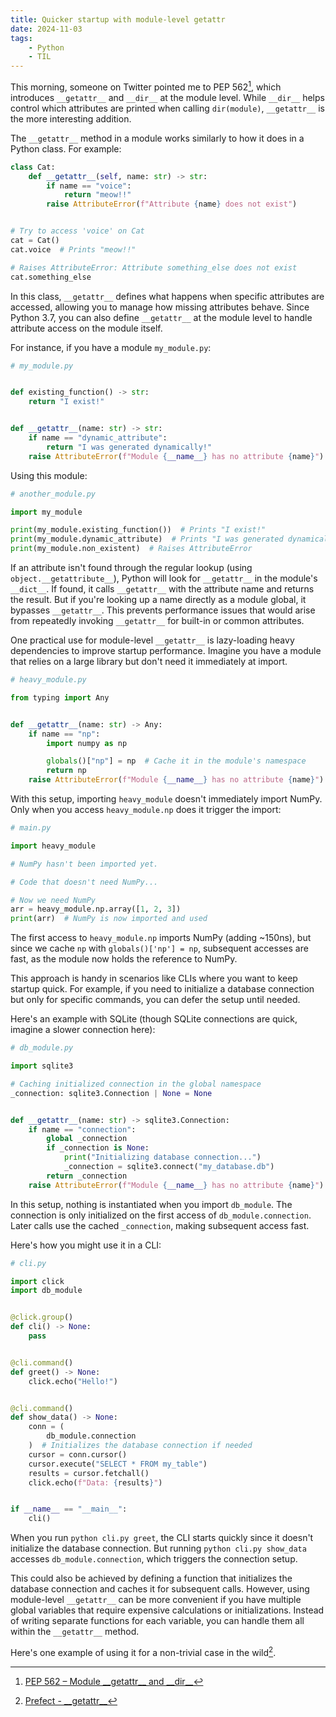 ```yaml
---
title: Quicker startup with module-level getattr
date: 2024-11-03
tags:
    - Python
    - TIL
---
```


This morning, someone on Twitter pointed me to PEP 562[^1], which introduces `__getattr__`
and `__dir__` at the module level. While `__dir__` helps control which attributes are
printed when calling `dir(module)`, `__getattr__` is the more interesting addition.

The `__getattr__` method in a module works similarly to how it does in a Python class. For
example:

```python
class Cat:
    def __getattr__(self, name: str) -> str:
        if name == "voice":
            return "meow!!"
        raise AttributeError(f"Attribute {name} does not exist")


# Try to access 'voice' on Cat
cat = Cat()
cat.voice  # Prints "meow!!"

# Raises AttributeError: Attribute something_else does not exist
cat.something_else
```

In this class, `__getattr__` defines what happens when specific attributes are accessed,
allowing you to manage how missing attributes behave. Since Python 3.7, you can also define
`__getattr__` at the module level to handle attribute access on the module itself.

For instance, if you have a module `my_module.py`:

```python
# my_module.py


def existing_function() -> str:
    return "I exist!"


def __getattr__(name: str) -> str:
    if name == "dynamic_attribute":
        return "I was generated dynamically!"
    raise AttributeError(f"Module {__name__} has no attribute {name}")
```

Using this module:

```python
# another_module.py

import my_module

print(my_module.existing_function())  # Prints "I exist!"
print(my_module.dynamic_attribute)  # Prints "I was generated dynamically!"
print(my_module.non_existent)  # Raises AttributeError
```

If an attribute isn't found through the regular lookup (using `object.__getattribute__`),
Python will look for `__getattr__` in the module's `__dict__`. If found, it calls
`__getattr__` with the attribute name and returns the result. But if you're looking up a
name directly as a module global, it bypasses `__getattr__`. This prevents performance
issues that would arise from repeatedly invoking `__getattr__` for built-in or common
attributes.

One practical use for module-level `__getattr__` is lazy-loading heavy dependencies to
improve startup performance. Imagine you have a module that relies on a large library but
don't need it immediately at import.

```python
# heavy_module.py

from typing import Any


def __getattr__(name: str) -> Any:
    if name == "np":
        import numpy as np

        globals()["np"] = np  # Cache it in the module's namespace
        return np
    raise AttributeError(f"Module {__name__} has no attribute {name}")
```

With this setup, importing `heavy_module` doesn't immediately import NumPy. Only when you
access `heavy_module.np` does it trigger the import:

```python
# main.py

import heavy_module

# NumPy hasn't been imported yet.

# Code that doesn't need NumPy...

# Now we need NumPy
arr = heavy_module.np.array([1, 2, 3])
print(arr)  # NumPy is now imported and used
```

The first access to `heavy_module.np` imports NumPy (adding ~150ns), but since we cache `np`
with `globals()['np'] = np`, subsequent accesses are fast, as the module now holds the
reference to NumPy.

This approach is handy in scenarios like CLIs where you want to keep startup quick. For
example, if you need to initialize a database connection but only for specific commands, you
can defer the setup until needed.

Here's an example with SQLite (though SQLite connections are quick, imagine a slower
connection here):

```python
# db_module.py

import sqlite3

# Caching initialized connection in the global namespace
_connection: sqlite3.Connection | None = None


def __getattr__(name: str) -> sqlite3.Connection:
    if name == "connection":
        global _connection
        if _connection is None:
            print("Initializing database connection...")
            _connection = sqlite3.connect("my_database.db")
        return _connection
    raise AttributeError(f"Module {__name__} has no attribute {name}")
```

In this setup, nothing is instantiated when you import `db_module`. The connection is only
initialized on the first access of `db_module.connection`. Later calls use the cached
`_connection`, making subsequent access fast.

Here's how you might use it in a CLI:

```python
# cli.py

import click
import db_module


@click.group()
def cli() -> None:
    pass


@cli.command()
def greet() -> None:
    click.echo("Hello!")


@cli.command()
def show_data() -> None:
    conn = (
        db_module.connection
    )  # Initializes the database connection if needed
    cursor = conn.cursor()
    cursor.execute("SELECT * FROM my_table")
    results = cursor.fetchall()
    click.echo(f"Data: {results}")


if __name__ == "__main__":
    cli()
```

When you run `python cli.py greet`, the CLI starts quickly since it doesn't initialize the
database connection. But running `python cli.py show_data` accesses `db_module.connection`,
which triggers the connection setup.

This could also be achieved by defining a function that initializes the database connection
and caches it for subsequent calls. However, using module-level `__getattr__` can be more
convenient if you have multiple global variables that require expensive calculations or
initializations. Instead of writing separate functions for each variable, you can handle
them all within the `__getattr__` method.

Here's one example of using it for a non-trivial case in the wild[^2].

[^1]: [PEP 562 – Module \_\_getattr\_\_ and \_\_dir\_\_](https://peps.python.org/pep-0562/)
[^2]: [Prefect - \_\_getattr\_\_](https://github.com/PrefectHQ/prefect/blob/f196fb3da6ae747f7362be2f21e85b01f32e539c/src/prefect/__init__.py#L102)
